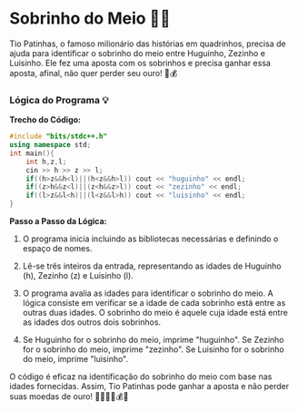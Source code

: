 # Sobrinho do Meio 🤵💼

Tio Patinhas, o famoso milionário das histórias em quadrinhos, precisa de ajuda para identificar o sobrinho do meio entre Huguinho, Zezinho e Luisinho. Ele fez uma aposta com os sobrinhos e precisa ganhar essa aposta, afinal, não quer perder seu ouro! 🦆💰

### Lógica do Programa 💡

**Trecho do Código:**
```cpp
#include "bits/stdc++.h"
using namespace std;
int main(){
    int h,z,l;
    cin >> h >> z >> l;
    if((h>z&&h<l)||(h<z&&h>l)) cout << "huguinho" << endl;
    if((z>h&&z<l)||(z<h&&z>l)) cout << "zezinho" << endl;
    if((l>z&&l<h)||(l<z&&l>h)) cout << "luisinho" << endl;
}
```

**Passo a Passo da Lógica:**

1. O programa inicia incluindo as bibliotecas necessárias e definindo o espaço de nomes.

2. Lê-se três inteiros da entrada, representando as idades de Huguinho (h), Zezinho (z) e Luisinho (l).

3. O programa avalia as idades para identificar o sobrinho do meio. A lógica consiste em verificar se a idade de cada sobrinho está entre as outras duas idades. O sobrinho do meio é aquele cuja idade está entre as idades dos outros dois sobrinhos.

4. Se Huguinho for o sobrinho do meio, imprime "huguinho". Se Zezinho for o sobrinho do meio, imprime "zezinho". Se Luisinho for o sobrinho do meio, imprime "luisinho".

O código é eficaz na identificação do sobrinho do meio com base nas idades fornecidas. Assim, Tio Patinhas pode ganhar a aposta e não perder suas moedas de ouro! 🤵💼🎉🦆💰🥇
